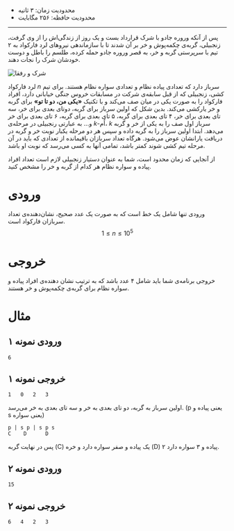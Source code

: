 + محدودیت زمان: ۳ ثانیه
+ محدودیت حافظه: ۲۵۶ مگابایت

----------
پس از آنکه وروره جادو با شرک قرارداد بست و یک روز از زندگی‌اش را از وی گرفت، زنجبیلی، گربه‌ی چکمه‌پوش و خر بر آن شدند تا با سازماندهی نیرو‌های لرد فارکواد به ۲ تیم با سرپرستی گربه و خر، به قصر وروره جادو حمله کرده، طلسم را باطل و دوست خودشان شرک را نجات دهند.

![شرک و رفقا](https://s6.uplod.ir/i/01158/tn4ag7u5vnpm.jpeg)

لرد فارکواد $n$ سرباز دارد که تعدادی پیاده نظام و تعدادی سواره نظام هستند. برای تیم کشی، زنجبیلی که از قبل سابقه‌ی شرکت در مسابقات خروس جنگی خیابانی دارد، افراد فارکواد را به صورت یکی در میان صف می‌کند و با تکنیک **«یکی من، دو تا تو»** برای گربه و خر یارکشی می‌کند. بدین شکل که اولین سرباز برای گربه، دوتای بعدی برای خر، سه تای بعدی برای خر، ۴ تای بعدی برای گربه، ۵ تای بعدی برای گربه، ۶ تای بعدی برای خر و... به عبارتی رنجبیلی در مرحله‌ی $k$-اُم، $k$ سرباز اول صف را به یکی از خر و گربه می‌دهد. ابتدا اولین سرباز را به گربه داده و سپس هر دو مرحله یکبار نوبت خر و گربه در دریافت یارانشان عوض می‌شود.
هرگاه تعداد سربازان باقیمانده از تعدادی که باید در آن مرحله تیم کشی شوند کمتر باشد، تمامی آنها به کسی می‌رسد که نوبت او باشد.

از آنجایی که زمان محدود است، شما به عنوان دستیار زنجبیلی لازم است تعداد افراد پیاده و سواره نظام هر کدام از گربه‌ و خر را مشخص کنید.

# ورودی
ورودی تنها شامل یک خط است که به صورت یک عدد صحیح، نشان‌دهنده‌ی تعداد سربازان فارکواد است.
$$1 \le n \le 10^5$$
# خروجی
خروجی برنامه‌ی شما باید شامل ۴ عدد باشد که به ترتیب نشان‌ دهنده‌ی افراد پیاده و سواره نظام برای گربه‌ی چکمه‌پوش و خر هستند.
# مثال
## ورودی نمونه ۱
```
6
```


## خروجی نمونه ۱
```
1	0	2	3
```

اولین سرباز به گربه، دو تای بعدی به خر و سه تای بعدی به خر می‌رسد. (p یعنی پیاده و s یعنی سواره)
```
p | s p | s p s 
C    D      D
```

پس در نهایت گربه (C) یک پیاده و صفر سواره دارد و خره (D) ۲ پیاده و ۳ سواره دارد.


## ورودی نمونه ۲
```
15
```


## خروجی نمونه ۲
```
6	4	2	3
```
